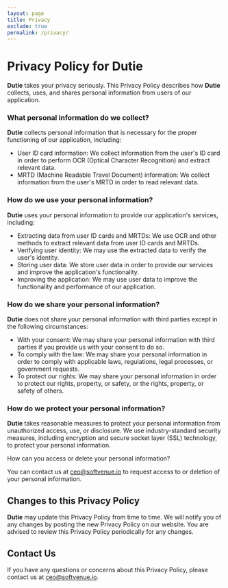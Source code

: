 ```yaml
---
layout: page
title: Privacy
exclude: true
permalink: /privacy/
---
```

# Privacy Policy for **Dutie**

**Dutie** takes your privacy seriously. This Privacy Policy describes how **Dutie** collects, uses, and shares personal information from users of our application.

### What personal information do we collect?

**Dutie** collects personal information that is necessary for the proper functioning of our application, including:

- User ID card information: We collect information from the user's ID card in order to perform OCR (Optical Character Recognition) and extract relevant data.
- MRTD (Machine Readable Travel Document) information: We collect information from the user's MRTD in order to read relevant data.

### How do we use your personal information?

**Dutie** uses your personal information to provide our application's services, including:

- Extracting data from user ID cards and MRTDs: We use OCR and other methods to extract relevant data from user ID cards and MRTDs.
- Verifying user identity: We may use the extracted data to verify the user's identity.
- Storing user data: We store user data in order to provide our services and improve the application's functionality.
- Improving the application: We may use user data to improve the functionality and performance of our application.

### How do we share your personal information?

**Dutie** does not share your personal information with third parties except in the following circumstances:

- With your consent: We may share your personal information with third parties if you provide us with your consent to do so.
- To comply with the law: We may share your personal information in order to comply with applicable laws, regulations, legal processes, or government requests.
- To protect our rights: We may share your personal information in order to protect our rights, property, or safety, or the rights, property, or safety of others.

### How do we protect your personal information?

**Dutie** takes reasonable measures to protect your personal information from unauthorized access, use, or disclosure. We use industry-standard security measures, including encryption and secure socket layer (SSL) technology, to protect your personal information.

How can you access or delete your personal information?

You can contact us at [ceo@softvenue.io](mailto:ceo@softvenue.io) to request access to or deletion of your personal information.

## Changes to this Privacy Policy

**Dutie** may update this Privacy Policy from time to time. We will notify you of any changes by posting the new Privacy Policy on our website. You are advised to review this Privacy Policy periodically for any changes.

## Contact Us
If you have any questions or concerns about this Privacy Policy, please contact us at [ceo@softvenue.io](mailto:ceo@softvenue.io).
